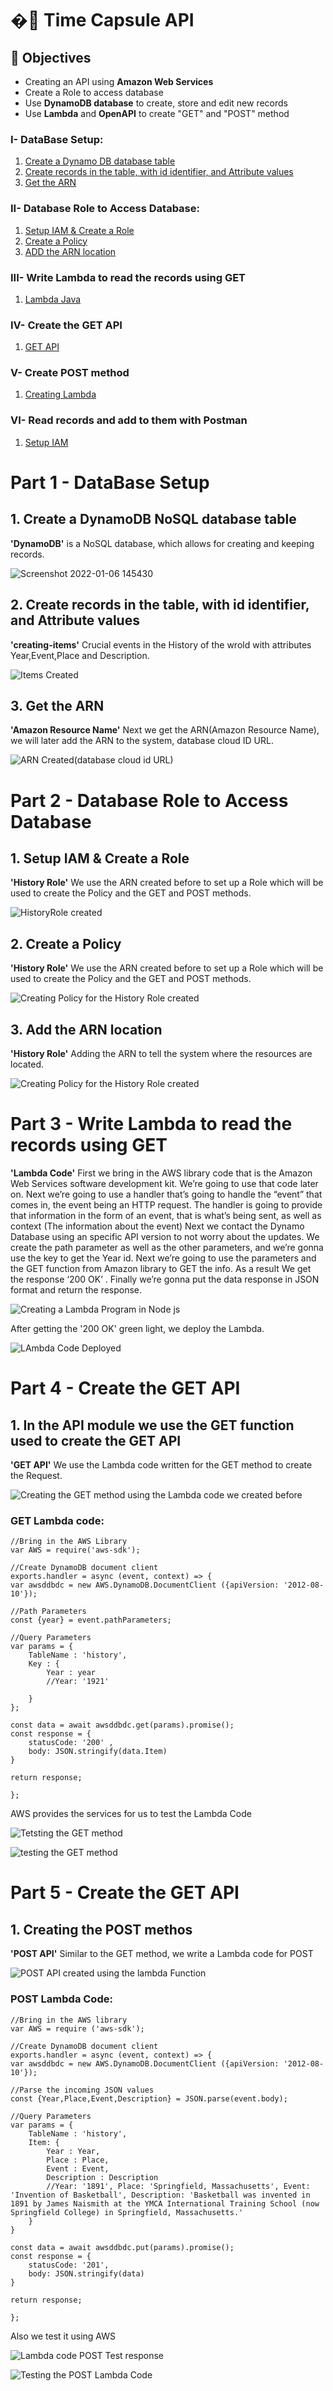 # �:ledger: Time Capsule API

## 🎯 Objectives
* Creating an API using **Amazon Web Services**
* Create a Role to access database
* Use **DynamoDB database** to create, store and edit new records
* Use **Lambda** and **OpenAPI** to create "GET" and "POST" method


### I- DataBase Setup:
1. [Create a Dynamo DB database table](#1-DynamoDB-NoSQL)
2. [Create records in the table, with id identifier, and Attribute values](#2-creating-items)
3. [Get the ARN](#3-Amazon-Resource-name)

### II- Database Role to Access Database:
1. [Setup IAM & Create a Role](#1-create-a-security-token)
2. [Create a Policy](#2-Creating-the-Policies)
3. [ADD the ARN location](#3-Inserting-the-ARN)

### III- Write Lambda to read the records using GET
1. [Lambda Java](#Write-the-Lambda-code-and-Test-the-program-in-Java-code)

### IV- Create the GET API
1. [GET API](#In-API-module-we-use-the-GET-function-used-to-create-the-GET-API)

### V- Create POST method
1. [Creating Lambda](#Lambda-Code)

### VI- Read records and add to them with Postman
1. [Setup IAM](#Using-Base-URL-to-Read-and-Post-records)


# Part 1 - DataBase Setup

## 1. Create a DynamoDB NoSQL database table
**'DynamoDB'** is a NoSQL database, which allows for creating and keeping records. 

![Screenshot 2022-01-06 145430](https://user-images.githubusercontent.com/63557848/148443098-54664d02-0deb-4f0b-95ed-7b01bf8a7ac4.png)

## 2. Create records in the table, with id identifier, and Attribute values
**'creating-items'** Crucial events in the History of the wrold with attributes Year,Event,Place and Description.

![Items Created](https://user-images.githubusercontent.com/63557848/148151734-3cd6d72d-4e42-4d9e-b74d-6376b1d6e055.png)

## 3. Get the ARN
**'Amazon Resource Name'** Next  we get the ARN(Amazon Resource Name), we will later add the ARN to the system, database cloud ID URL.

![ARN Created(database cloud id URL)](https://user-images.githubusercontent.com/63557848/148153785-16cbad9b-43c3-4e37-93d9-56d12edf9d31.png)


# Part 2 - Database Role to Access Database

## 1. Setup IAM & Create a Role
**'History Role'** We use the ARN created before to set up a Role which will be used to create the Policy and the GET and POST methods.

![HistoryRole created](https://user-images.githubusercontent.com/63557848/148155185-1877bd22-bd0c-496c-a1ab-65eaf2f7f1ef.png)

## 2. Create a Policy
**'History Role'** We use the ARN created before to set up a Role which will be used to create the Policy and the GET and POST methods.

![Creating Policy for the History Role created](https://user-images.githubusercontent.com/63557848/148155474-32321272-c6b9-4cbf-a58f-a4c154986157.png)
 
## 3. Add the ARN location
**'History Role'** Adding the ARN to tell the system where the resources are located.

![Creating Policy for the History Role created](https://user-images.githubusercontent.com/63557848/148155474-32321272-c6b9-4cbf-a58f-a4c154986157.png)


# Part 3 - Write Lambda to read the records using GET
**'Lambda Code'** First we bring in the AWS library code that is the Amazon Web Services software development kit. We’re going to use that code later on. 
Next we’re going to use a handler that’s going to handle the “event” that comes in, the event being an HTTP request. 
The handler is going to provide that information in the form of an event, that is what’s being sent, as well as context (The information about the event)
Next we contact the Dynamo Database using an specific API version to not worry about the updates.
We create the path parameter as well as the other parameters, and we’re gonna use the key to get the Year id.
Next we’re going to use the parameters and the GET function from Amazon library to GET the info.
As a result We get the response ‘200 OK’ .
Finally we’re gonna put the data response in JSON format and return the response.

![Creating a Lambda Program in Node js ](https://user-images.githubusercontent.com/63557848/148156418-ed596442-84ff-40c4-9b62-8f35a16890d2.png)

After getting the '200 OK' green light, we deploy the Lambda.

![LAmbda Code Deployed](https://user-images.githubusercontent.com/63557848/148156541-0c16b1a7-203c-469e-9efb-a4bdd3e887b0.png)


# Part 4 - Create the GET API

## 1. In the API module we use the GET function used to create the GET API
**'GET API'** We use the Lambda code written for the GET method to create the Request.

![Creating the GET method using the Lambda code we created before](https://user-images.githubusercontent.com/63557848/148157039-2c4b3a27-d047-473a-9c8a-04d9c49f0f73.png)


### GET Lambda code:
```
//Bring in the AWS Library
var AWS = require('aws-sdk');

//Create DynamoDB document client
exports.handler = async (event, context) => {
var awsddbdc = new AWS.DynamoDB.DocumentClient ({apiVersion: '2012-08-10'});

//Path Parameters
const {year} = event.pathParameters;

//Query Parameters
var params = {
	TableName : 'history',
	Key : {
		Year : year
		//Year: '1921'
		
	}
};

const data = await awsddbdc.get(params).promise();
const response = {
	statusCode: '200' ,
	body: JSON.stringify(data.Item)
}

return response;

};

```

AWS provides the services for us to test the Lambda Code

![Tetsting the GET method](https://user-images.githubusercontent.com/63557848/148157246-6b8e6b20-2fa3-4b91-bd05-cbf0d5435934.png)

![testing the GET method](https://user-images.githubusercontent.com/63557848/148157259-36005b86-18ec-40db-8889-99073eab7897.png)


# Part 5 - Create the GET API

## 1. Creating the POST methos
**'POST API'** Similar to the GET method, we write a Lambda code for POST

![POST API created using the lambda Function](https://user-images.githubusercontent.com/63557848/148157739-7111a368-ac0b-40e7-b682-7afedb6a67c3.png)

### POST Lambda Code:
```
//Bring in the AWS library
var AWS = require ('aws-sdk');

//Create DynamoDB document client 
exports.handler = async (event, context) => {
var awsddbdc = new AWS.DynamoDB.DocumentClient ({apiVersion: '2012-08-10'});

//Parse the incoming JSON values
const {Year,Place,Event,Description} = JSON.parse(event.body);

//Query Parameters
var params = {
	TableName : 'history',
	Item: {
		Year : Year,
		Place : Place,
		Event : Event,
		Description : Description
		//Year: '1891', Place: 'Springfield, Massachusetts', Event: 'Invention of Basketball', Description: 'Basketball was invented in 1891 by James Naismith at the YMCA International Training School (now Springfield College) in Springfield, Massachusetts.'
	}
}

const data = await awsddbdc.put(params).promise();
const response = {
	statusCode: '201',
	body: JSON.stringify(data)
}

return response;

};
```

Also we test it using AWS 

![Lambda code POST Test response](https://user-images.githubusercontent.com/63557848/148157797-3f278c67-ecad-4506-aa91-630545820f36.png)

![Testing the POST Lambda Code](https://user-images.githubusercontent.com/63557848/148157811-2e12eb07-8745-4f04-a9d4-ed2774e9e8a7.png)



